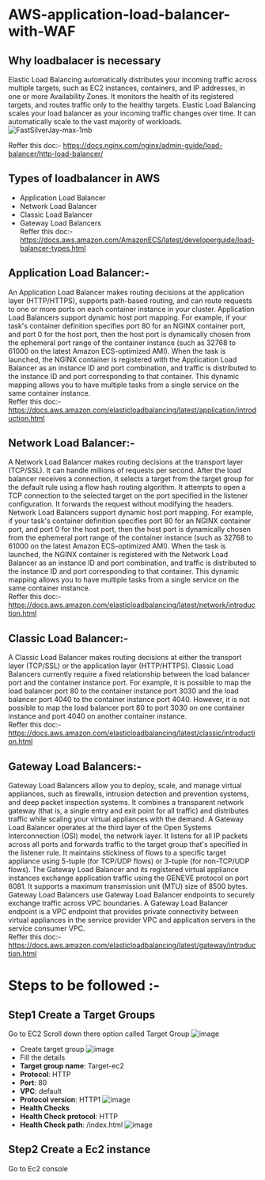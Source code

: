 # AWS-application-load-balancer-with-WAF

## Why loadbalacer is necessary
Elastic Load Balancing automatically distributes your incoming traffic across multiple targets, such as EC2 instances, containers, and IP addresses, in one or more Availability Zones. It monitors the health of its registered targets, and routes traffic only to the healthy targets. Elastic Load Balancing scales your load balancer as your incoming traffic changes over time. It can automatically scale to the vast majority of workloads. <br>
![FastSilverJay-max-1mb](https://user-images.githubusercontent.com/63963025/169843771-d86cfb8f-56aa-41e4-988e-4b7932e6c863.gif)

Reffer this doc:- https://docs.nginx.com/nginx/admin-guide/load-balancer/http-load-balancer/
## Types of loadbalancer in AWS
- Application Load Balancer
- Network Load Balancer
- Classic Load Balancer
- Gateway Load Balancers <br>
Reffer this doc:- https://docs.aws.amazon.com/AmazonECS/latest/developerguide/load-balancer-types.html
## Application Load Balancer:- <br>
An Application Load Balancer makes routing decisions at the application layer (HTTP/HTTPS), supports path-based routing, and can route requests to one or more ports on each container instance in your cluster. Application Load Balancers support dynamic host port mapping. For example, if your task's container definition specifies port 80 for an NGINX container port, and port 0 for the host port, then the host port is dynamically chosen from the ephemeral port range of the container instance (such as 32768 to 61000 on the latest Amazon ECS-optimized AMI). When the task is launched, the NGINX container is registered with the Application Load Balancer as an instance ID and port combination, and traffic is distributed to the instance ID and port corresponding to that container. This dynamic mapping allows you to have multiple tasks from a single service on the same container instance. <br>
Reffer this doc:- https://docs.aws.amazon.com/elasticloadbalancing/latest/application/introduction.html

##  Network Load Balancer:- 
A Network Load Balancer makes routing decisions at the transport layer (TCP/SSL). It can handle millions of requests per second. After the load balancer receives a connection, it selects a target from the target group for the default rule using a flow hash routing algorithm. It attempts to open a TCP connection to the selected target on the port specified in the listener configuration. It forwards the request without modifying the headers. Network Load Balancers support dynamic host port mapping. For example, if your task's container definition specifies port 80 for an NGINX container port, and port 0 for the host port, then the host port is dynamically chosen from the ephemeral port range of the container instance (such as 32768 to 61000 on the latest Amazon ECS-optimized AMI). When the task is launched, the NGINX container is registered with the Network Load Balancer as an instance ID and port combination, and traffic is distributed to the instance ID and port corresponding to that container. This dynamic mapping allows you to have multiple tasks from a single service on the same container instance. <br>
Reffer this doc:- https://docs.aws.amazon.com/elasticloadbalancing/latest/network/introduction.html

## Classic Load Balancer:- 
A Classic Load Balancer makes routing decisions at either the transport layer (TCP/SSL) or the application layer (HTTP/HTTPS). Classic Load Balancers currently require a fixed relationship between the load balancer port and the container instance port. For example, it is possible to map the load balancer port 80 to the container instance port 3030 and the load balancer port 4040 to the container instance port 4040. However, it is not possible to map the load balancer port 80 to port 3030 on one container instance and port 4040 on another container instance. <br>
Reffer this doc:- https://docs.aws.amazon.com/elasticloadbalancing/latest/classic/introduction.html

## Gateway Load Balancers:-
Gateway Load Balancers allow you to deploy, scale, and manage virtual appliances, such as firewalls, intrusion detection and prevention systems, and deep packet inspection systems. It combines a transparent network gateway (that is, a single entry and exit point for all traffic) and distributes traffic while scaling your virtual appliances with the demand. A Gateway Load Balancer operates at the third layer of the Open Systems Interconnection (OSI) model, the network layer. It listens for all IP packets across all ports and forwards traffic to the target group that's specified in the listener rule. It maintains stickiness of flows to a specific target appliance using 5-tuple (for TCP/UDP flows) or 3-tuple (for non-TCP/UDP flows). The Gateway Load Balancer and its registered virtual appliance instances exchange application traffic using the GENEVE protocol on port 6081. It supports a maximum transmission unit (MTU) size of 8500 bytes. Gateway Load Balancers use Gateway Load Balancer endpoints to securely exchange traffic across VPC boundaries. A Gateway Load Balancer endpoint is a VPC endpoint that provides private connectivity between virtual appliances in the service provider VPC and application servers in the service consumer VPC. <br>
Reffer this doc:- https://docs.aws.amazon.com/elasticloadbalancing/latest/gateway/introduction.html

# Steps to be followed :- 

## Step1 Create a Target Groups
Go to EC2 Scroll down there option called Target Group
![image](https://user-images.githubusercontent.com/63963025/169863345-3c07387e-466d-4e68-8ec0-0f1b50a82993.png)
- Create target group
![image](https://user-images.githubusercontent.com/63963025/169863484-ba88af11-a458-4bd1-9b7f-75ce25ef2a74.png)
- Fill the details <br>
- <b>Target group name</b>: Target-ec2
- <b>Protocol</b>: HTTP
- <b>Port</b>: 80
- <b>VPC</b>: default
- <b>Protocol version</b>: HTTP1
![image](https://user-images.githubusercontent.com/63963025/169865233-d87d9ff4-c609-4449-8c68-cd24a0469bf0.png)
- <b>Health Checks</b> 
- <b>Health Check protocol</b>: HTTP
- <b>Health Check path</b>: /index.html
![image](https://user-images.githubusercontent.com/63963025/169865823-5210f82d-c627-47cb-90e1-80e96ea07f8a.png)

## Step2 Create a Ec2 instance 
Go to Ec2 console 

